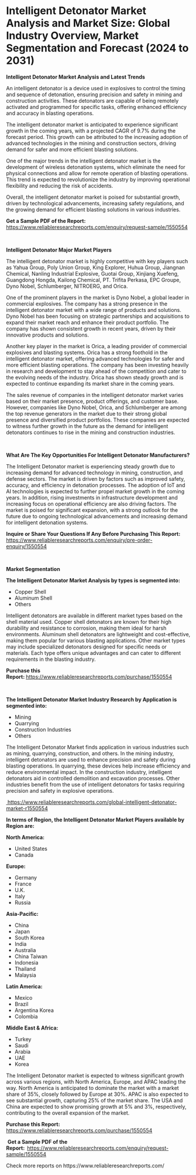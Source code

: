 <p><h1>Intelligent Detonator Market Analysis and Market Size: Global Industry Overview, Market Segmentation and Forecast (2024 to 2031)</h1></p><p><strong>Intelligent Detonator Market Analysis and Latest Trends</strong></p>
<p><p>An intelligent detonator is a device used in explosives to control the timing and sequence of detonation, ensuring precision and safety in mining and construction activities. These detonators are capable of being remotely activated and programmed for specific tasks, offering enhanced efficiency and accuracy in blasting operations.</p><p>The intelligent detonator market is anticipated to experience significant growth in the coming years, with a projected CAGR of 9.7% during the forecast period. This growth can be attributed to the increasing adoption of advanced technologies in the mining and construction sectors, driving demand for safer and more efficient blasting solutions.</p><p>One of the major trends in the intelligent detonator market is the development of wireless detonation systems, which eliminate the need for physical connections and allow for remote operation of blasting operations. This trend is expected to revolutionize the industry by improving operational flexibility and reducing the risk of accidents.</p><p>Overall, the intelligent detonator market is poised for substantial growth, driven by technological advancements, increasing safety regulations, and the growing demand for efficient blasting solutions in various industries.</p></p>
<p><strong>Get a Sample PDF of the Report:&nbsp;</strong> <a href="https://www.reliableresearchreports.com/enquiry/request-sample/1550554">https://www.reliableresearchreports.com/enquiry/request-sample/1550554</a></p>
<p>&nbsp;</p>
<p><strong>Intelligent Detonator Major Market Players</strong></p>
<p><p>The intelligent detonator market is highly competitive with key players such as Yahua Group, Poly Union Group, King Explorer, Huhua Group, Jiangnan Chemical, Nanling Industrial Explosive, Guotai Group, Xinjiang Xuefeng, Guangdong Hongda, Kailong Chemical, PT. Trifita Perkasa, EPC Groupe, Dyno Nobel, Schlumberger, NITROERG, and Orica.</p><p>One of the prominent players in the market is Dyno Nobel, a global leader in commercial explosives. The company has a strong presence in the intelligent detonator market with a wide range of products and solutions. Dyno Nobel has been focusing on strategic partnerships and acquisitions to expand their market reach and enhance their product portfolio. The company has shown consistent growth in recent years, driven by their innovative products and solutions.</p><p>Another key player in the market is Orica, a leading provider of commercial explosives and blasting systems. Orica has a strong foothold in the intelligent detonator market, offering advanced technologies for safer and more efficient blasting operations. The company has been investing heavily in research and development to stay ahead of the competition and cater to the evolving needs of the industry. Orica has shown steady growth and is expected to continue expanding its market share in the coming years.</p><p>The sales revenue of companies in the intelligent detonator market varies based on their market presence, product offerings, and customer base. However, companies like Dyno Nobel, Orica, and Schlumberger are among the top revenue generators in the market due to their strong global presence and diversified product portfolios. These companies are expected to witness further growth in the future as the demand for intelligent detonators continues to rise in the mining and construction industries.</p></p>
<p>&nbsp;</p>
<p><strong>What Are The Key Opportunities For Intelligent Detonator Manufacturers?</strong></p>
<p><p>The Intelligent Detonator market is experiencing steady growth due to increasing demand for advanced technology in mining, construction, and defense sectors. The market is driven by factors such as improved safety, accuracy, and efficiency in detonation processes. The adoption of IoT and AI technologies is expected to further propel market growth in the coming years. In addition, rising investments in infrastructure development and increasing focus on operational efficiency are also driving factors. The market is poised for significant expansion, with a strong outlook for the future due to ongoing technological advancements and increasing demand for intelligent detonation systems.</p></p>
<p><strong>Inquire or Share Your Questions If Any Before Purchasing This Report:</strong> <a href="https://www.reliableresearchreports.com/enquiry/pre-order-enquiry/1550554">https://www.reliableresearchreports.com/enquiry/pre-order-enquiry/1550554</a></p>
<p>&nbsp;</p>
<p><strong>Market Segmentation</strong></p>
<p><strong>The Intelligent Detonator Market Analysis by types is segmented into:</strong></p>
<p><ul><li>Copper Shell</li><li>Aluminum Shell</li><li>Others</li></ul></p>
<p><p>Intelligent detonators are available in different market types based on the shell material used. Copper shell detonators are known for their high durability and resistance to corrosion, making them ideal for harsh environments. Aluminum shell detonators are lightweight and cost-effective, making them popular for various blasting applications. Other market types may include specialized detonators designed for specific needs or materials. Each type offers unique advantages and can cater to different requirements in the blasting industry.</p></p>
<p><strong>Purchase this Report:&nbsp;</strong><a href="https://www.reliableresearchreports.com/purchase/1550554">https://www.reliableresearchreports.com/purchase/1550554</a></p>
<p>&nbsp;</p>
<p><strong>The Intelligent Detonator Market Industry Research by Application is segmented into:</strong></p>
<p><ul><li>Mining</li><li>Quarrying</li><li>Construction Industries</li><li>Others</li></ul></p>
<p><p>The Intelligent Detonator Market finds application in various industries such as mining, quarrying, construction, and others. In the mining industry, intelligent detonators are used to enhance precision and safety during blasting operations. In quarrying, these devices help increase efficiency and reduce environmental impact. In the construction industry, intelligent detonators aid in controlled demolition and excavation processes. Other industries benefit from the use of intelligent detonators for tasks requiring precision and safety in explosive operations.</p></p>
<p><a href="https://www.reliableresearchreports.com/global-intelligent-detonator-market-r1550554">&nbsp;https://www.reliableresearchreports.com/global-intelligent-detonator-market-r1550554</a></p>
<p><strong>In terms of Region, the Intelligent Detonator Market Players available by Region are:</strong></p>
<p>
    <p> <strong> North America: </strong>
        <ul>
            <li>United States</li>
            <li>Canada</li>
        </ul>
        </p> 
    <p> <strong> Europe: </strong>
        <ul>
            <li>Germany</li>
            <li>France</li>
            <li>U.K.</li>
            <li>Italy</li>
            <li>Russia</li>
        </ul>
        </p> 
    <p> <strong> Asia-Pacific: </strong>
        <ul>
            <li>China</li>
            <li>Japan</li>
            <li>South Korea</li>
            <li>India</li>
            <li>Australia</li>
            <li>China Taiwan</li>
            <li>Indonesia</li>
            <li>Thailand</li>
            <li>Malaysia</li>
        </ul>
        </p> 
    <p> <strong> Latin America: </strong>
        <ul>
            <li>Mexico</li>
            <li>Brazil</li>
            <li>Argentina Korea</li>
            <li>Colombia</li>
        </ul>
        </p> 
    <p> <strong> Middle East & Africa: </strong>
        <ul>
            <li>Turkey</li>
            <li>Saudi</li>
            <li>Arabia</li>
            <li>UAE</li>
            <li>Korea</li>
        </ul>
    </p>
    </p>
<p><p>The Intelligent Detonator market is expected to witness significant growth across various regions, with North America, Europe, and APAC leading the way. North America is anticipated to dominate the market with a market share of 35%, closely followed by Europe at 30%. APAC is also expected to see substantial growth, capturing 25% of the market share. The USA and China are expected to show promising growth at 5% and 3%, respectively, contributing to the overall expansion of the market.</p></p>
<p><strong>Purchase this Report: </strong><a href="https://www.reliableresearchreports.com/purchase/1550554">https://www.reliableresearchreports.com/purchase/1550554</a></p>
<p>&nbsp;<strong>Get a Sample PDF of the Report:&nbsp;&nbsp;</strong><a href="https://www.reliableresearchreports.com/enquiry/request-sample/1550554">https://www.reliableresearchreports.com/enquiry/request-sample/1550554</a></p>
<p><strong></strong></p>
<p>Check more reports on https://www.reliableresearchreports.com/</p>